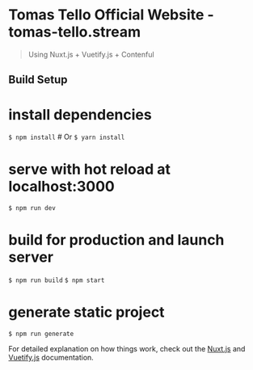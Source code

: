 # Tomas Tello Official Website - tomas-tello.stream

> Using Nuxt.js + Vuetify.js + Contenful

## Build Setup


# install dependencies
`$ npm install` # Or `$ yarn install`

# serve with hot reload at localhost:3000
`$ npm run dev`

# build for production and launch server
`$ npm run build`
`$ npm start`

# generate static project
`$ npm run generate`


For detailed explanation on how things work, check out the [Nuxt.js](https://github.com/nuxt/nuxt.js) and [Vuetify.js](https://vuetifyjs.com/) documentation.

